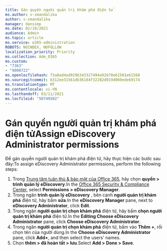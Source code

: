 ```yaml
---
title: Gán quyền người quản trị khám phá điện tử
ms.author: v-smandalika
author: v-smandalika
manager: dansimp
ms.date: 02/19/2021
audience: Admin
ms.topic: article
ms.service: o365-administration
ROBOTS: NOINDEX, NOFOLLOW
localization_priority: Priority
ms.collection: Adm_O365
ms.custom:
- "7363"
- "9000722"
ms.openlocfilehash: 73a0ad4ad9296343327494a92670e61501e61568
ms.sourcegitcommit: 6312ee31561db36104f32282d019d069ede69174
ms.translationtype: MT
ms.contentlocale: vi-VN
ms.lasthandoff: 03/11/2021
ms.locfileid: "50749502"
---
```

# <a name="assign-ediscovery-administrator-permissions"></a><span data-ttu-id="93588-102">Gán quyền người quản trị khám phá điện tử</span><span class="sxs-lookup"><span data-stu-id="93588-102">Assign eDiscovery Administrator permissions</span></span>

<span data-ttu-id="93588-103">Để gán quyền người quản trị khám phá điện tử, hãy thực hiện các bước sau đây:</span><span class="sxs-lookup"><span data-stu-id="93588-103">To assign eDiscovery Administrator permissions, perform the following steps:</span></span>

1. <span data-ttu-id="93588-104">Trong [Trung tâm tuân thủ & bảo mật của Office 365](https://sip.protection.office.com/), hãy chọn **quyền > trình quản lý eDiscovery**.</span><span class="sxs-lookup"><span data-stu-id="93588-104">In the [Office 365 Security & Compliance Center](https://sip.protection.office.com/), select **Permissions > eDiscovery Manager**.</span></span>
2. <span data-ttu-id="93588-105">Trong ngăn **trình quản lý eDiscovery** , bên cạnh **người quản trị khám phá** điện tử, hãy bấm **sửa**.</span><span class="sxs-lookup"><span data-stu-id="93588-105">In the **eDiscovery Manager** pane, next to **eDiscovery Administrator**, click **Edit**.</span></span>
3. <span data-ttu-id="93588-106">Trong ngăn **người quản trị chọn khám phá** điện tử, hãy bấm **chọn người quản trị khám phá** điện tử.</span><span class="sxs-lookup"><span data-stu-id="93588-106">In the **Editing Choose eDiscovery Administrator** pane, click **Choose eDiscovery Administrator**.</span></span>
4. <span data-ttu-id="93588-107">Trong ngăn **người quản trị chọn khám phá** điện tử, bấm vào **Thêm +**, rồi chọn tên của người dùng.</span><span class="sxs-lookup"><span data-stu-id="93588-107">In the **Choose eDiscovery Administrator** pane, click **Add+**, and then select the users' names.</span></span>
5. <span data-ttu-id="93588-108">Chọn **thêm > đã hoàn tất > lưu**.</span><span class="sxs-lookup"><span data-stu-id="93588-108">Select **Add > Done > Save**.</span></span>